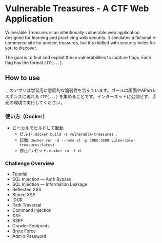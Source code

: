 # Vulnerable Treasures - A CTF Web Application

Vulnerable Treasures is an intentionally vulnerable web application designed for learning and practicing web security. It simulates a fictional e-commerce site for ancient treasures, but it's riddled with security holes for you to discover.

The goal is to find and exploit these vulnerabilities to capture flags. Each flag has the format `CTF{...}`.

## How to use

このアプリは学習用に意図的な脆弱性を含んでいます。ゴールは画面やAPIのレスポンスに現れる `CTF{...}` を集めることです。インターネットに公開せず、手元の環境で実行してください。

### 使い方（Docker）

- ローカルでビルドして起動
  - ビルド: `docker build -t vulnerable-treasures .`
  - 起動: `docker run -d --name vt -p 3000:3000 vulnerable-treasures:latest`
  - 停止/リセット: `docker rm -f vt`

### Challenge Overview

- Tutorial
- SQL Injection — Auth Bypass
- SQL Injection — Information Leakage
- Reflected XSS
- Stored XSS
- IDOR
- Path Traversal
- Command Injection
- XXE
- SSRF
- Crawler Footprints
- Brute Force
- Admin Password
